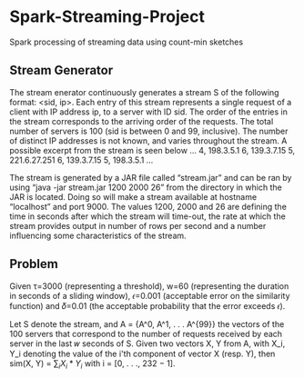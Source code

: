 # Spark-Streaming-Project
Spark processing of streaming data using count-min sketches

## Stream Generator
The stream enerator continuously generates a stream S of the following format: <sid, ip>. Each entry of this stream represents a single request of a client with IP address ip, to a server with ID sid. The order of the entries in the stream corresponds to the arriving order of the requests. The total number of servers is 100 (sid is between 0 and 99, inclusive). The number of distinct IP addresses is not known, and varies throughout the stream. A possible excerpt from the stream is seen below
…
4, 198.3.5.1
6, 139.3.7.15
5, 221.6.27.251
6, 139.3.7.15
5, 198.3.5.1
…

The stream is generated by a JAR file called “stream.jar” and can be ran by using “java -jar stream.jar 1200 2000 26” from the directory in which the JAR is located. Doing so will make a stream available at hostname “localhost” and port 9000. The values 1200, 2000 and 26 are defining the time in seconds after which the stream will time-out, the rate at which the stream provides output in number of rows per second and a number influencing some characteristics of the stream.

## Problem
Given τ=3000 (representing a threshold), w=60 (representing the duration in seconds of a sliding window), 𝜖=0.001 (acceptable error on the similarity function) and 𝛿=0.01 (the acceptable probability that the error exceeds 𝜖).

Let S denote the stream, and A = {A^0, A^1, . . . A^{99}} the vectors of the 100 servers that correspond to the number of requests received by each server in the last 𝑤 seconds of S. Given two vectors X, Y from A, with X_i, Y_i denoting the value of the i'th component of vector X (resp. Y), then sim(X, Y) = $\sum_i{X_i * Y_i}$ with i = [0, . . ., 232 − 1].

